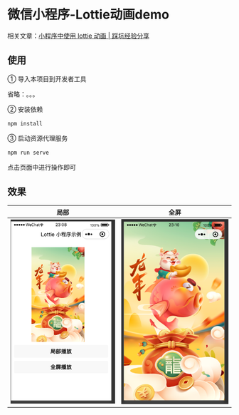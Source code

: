 # 微信小程序-Lottie动画demo

相关文章：[小程序中使用 lottie 动画 | 踩坑经验分享](https://sugarat.top/technology/learn/mini-lottie.html)

## 使用

① 导入本项目到开发者工具

省略：。。。

② 安装依赖

```sh
npm install
```

③ 启动资源代理服务

```sh
npm run serve
```

点击页面中进行操作即可

## 效果

|        局部        |           全屏           |
| :----------------: | :----------------------: |
| ![效果](demo.png) | ![全屏](full-screen.png) |

